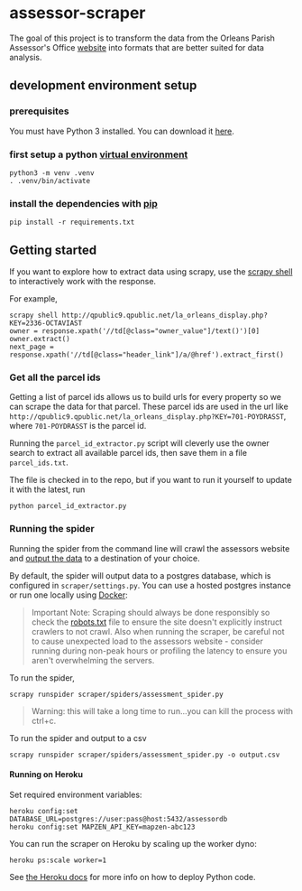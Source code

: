 # assessor-scraper

The goal of this project is to transform the data from the Orleans Parish
Assessor's Office [website](http://nolaassessor.com/) into formats that
are better suited for data analysis.

## development environment setup

### prerequisites

You must have Python 3 installed.  You can download it
[here](https://www.python.org/downloads/).

### first setup a python [virtual environment](https://docs.python.org/3/library/venv.html#creating-virtual-environments)

```
python3 -m venv .venv
. .venv/bin/activate
```

### install the dependencies with [pip](https://pip.pypa.io/en/stable/user_guide/#requirements-files)
```
pip install -r requirements.txt
```


## Getting started

If you want to explore how to extract data using scrapy, use the [scrapy
shell](https://doc.scrapy.org/en/latest/intro/tutorial.html#extracting-data) to interactively
work with the response.

For example,
```
scrapy shell http://qpublic9.qpublic.net/la_orleans_display.php?KEY=2336-OCTAVIAST
owner = response.xpath('//td[@class="owner_value"]/text()')[0]
owner.extract()
next_page = response.xpath('//td[@class="header_link"]/a/@href').extract_first()
```

### Get all the parcel ids

Getting a list of parcel ids allows us to build urls for every property
so we can scrape the data for that parcel.  These parcel ids are used
in the url like `http://qpublic9.qpublic.net/la_orleans_display.php?KEY=701-POYDRASST`,
where `701-POYDRASST` is the parcel id.

Running the `parcel_id_extractor.py` script will cleverly use the owner search to
extract all available parcel ids, then save them in a file `parcel_ids.txt`.

The file is checked in to the repo, but if you want to run it yourself
to update it with the latest, run 

```
python parcel_id_extractor.py
```


### Running the spider
Running the spider from the command line will crawl the assessors website and
[output the data](https://doc.scrapy.org/en/latest/topics/feed-exports.html) to a destination of your choice.

By default, the spider will output data to a postgres database, which is configured
in `scraper/settings.py`. You can use a hosted postgres instance or run one locally using
[Docker](https://store.docker.com/search?type=edition&offering=community):

> Important Note: Scraping should always be done responsibly so check the [robots.txt](http://www.robotstxt.org/robotstxt.html) file to ensure the site doesn't explicitly instruct crawlers to not crawl.  Also when running the scraper, be careful not to cause unexpected load to the assessors website - consider running during non-peak hours or profiling the latency to ensure you aren't overwhelming the servers.


To run the spider,
```
scrapy runspider scraper/spiders/assessment_spider.py
```
> Warning: this will take a long time to run...you can kill the process with ctrl+c.

To run the spider and output to a csv
```
scrapy runspider scraper/spiders/assessment_spider.py -o output.csv
```

#### Running on Heroku
Set required environment variables:
```
heroku config:set DATABASE_URL=postgres://user:pass@host:5432/assessordb
heroku config:set MAPZEN_API_KEY=mapzen-abc123
```

You can run the scraper on Heroku by scaling up the worker dyno:
```
heroku ps:scale worker=1
```

See [the Heroku docs](https://devcenter.heroku.com/articles/getting-started-with-python#introduction) for more info on how to deploy Python code.
